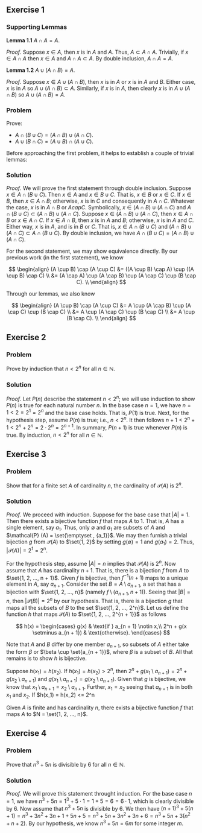 ## Exercise 1

### Supporting Lemmas

**Lemma 1.1** $A \cap A = A$.

*Proof*. Suppose $x \in A$, then $x$ is in $A$ and $A$. Thus, $A \subset A \cap A$. Trivially, if $x \in A \cap A$ then $x \in A$ and $A \cap A \subset A$. By double inclusion, $A \cap A = A$.

**Lemma 1.2** $A \cup (A \cap B) = A$.

*Proof*. Suppose $x \in A \cup (A \cap B)$, then $x$ is in $A$ or $x$ is in $A$ and $B$. Either case, $x$ is in $A$ so $A \cup (A \cap B) \subset A$. Similarly, if $x$ is in $A$, then clearly $x$ is in $A \cup (A \cap B)$ so $A \cup (A \cap B) = A$.

### Problem
Prove:

  - $A \cap (B \cup C) = (A \cap B) \cup (A \cap C)$.
  - $A \cup (B \cap C) = (A \cup B) \cap (A \cup C)$.

Before approaching the first problem, it helps to establish a couple of trivial lemmas:

### Solution

*Proof*. We will prove the first statement through double inclusion. Suppose $x \in A \cap (B \cup C)$. Then $x\in A$ and $x \in B \cup C$. That is, $x \in B$ or $x \in C$. If $x \in B$, then $x \in A \cap B$; otherwise, $x$ is in $C$ and consequently in $A \cap C$. Whatever the case, $x$ is in $A \cap B$ or $A cap C$. Symbolically, $x \in (A \cap B) \cup (A \cap C)$ and $A \cap (B \cup C) \subset (A \cap B) \cup (A \cap C)$. Suppose $x \in (A \cap B) \cup (A \cap C)$, then $x \in A \cap B$ or $x \in A \cap C$. If $x \in A \cap B$, then $x$ is in $A$ and $B$; otherwise, $x$ is in $A$ and $C$. Either way, $x$ is in $A$, and is in $B$ or $C$. That is, $x \in A \cap (B \cup C)$ and $(A \cap B) \cup (A \cap C) \subset A \cap (B \cup C)$. By double inclusion, we have $A \cap (B \cup C) = (A \cap B) \cup (A \cap C)$.

For the second statement, we may show equivalence directly. By our previous work (in the first statement), we know 

$$
\begin{align}
(A \cup B) \cap (A \cup C) &= ((A \cup B) \cap A) \cup ((A \cup B) \cap C) \\
                           &= (A \cap A) \cup (A \cap B) \cup (A \cap C) \cup (B \cap C). \\
\end{align}
$$

Through our lemmas, we also know

$$
\begin{align}
(A \cup B) \cap (A \cup C) &= A \cup (A \cap B) \cup (A \cap C) \cup (B \cap C) \\
                           &= A \cup (A \cap C) \cup (B \cap C) \\
                           &= A \cup (B \cap C). \\
\end{align}
$$

## Exercise 2

### Problem

Prove by induction that $n < 2^n$ for all $n \in \mathbb{N}$.

### Solution

*Proof*. Let $P(n)$ describe the statement $n < 2^n$; we will use induction to show $P(n)$ is true for each natural number $n$. In the base case $n = 1$, we have $n = 1 < 2 = 2^1 = 2^n$ and the base case holds. That is, $P(1)$ is true. Next, for the hypothesis step, assume $P(n)$ is true; i.e., $n < 2^n$. It then follows $n + 1 < 2^n + 1 < 2^n + 2^n = 2\cdot 2^n = 2^{n+1}$. In summary, $P(n+1)$ is true whenever $P(n)$ is true. By induction, $n < 2^n$ for all $n \in \mathbb{N}$.

## Exercise 3

### Problem

Show that for a finite set $A$ of cardinality $n$, the cardinality of $\mathcal{P} (A)$ is $2^n$.

### Solution

*Proof*. We proceed with induction. Suppose for the base case that $|A| = 1$. Then there exists a bijective function $f$ that maps $A$ to ${1}$. That is, $A$ has a single element, say $a_1$. Thus, only $\emptyset$ and ${a_1}$ are subsets of $A$ and $\mathcal{P} (A) = \set{\emptyset , {a_1}}$. We may then furnish a trivial bijection $g$ from $\mathcal{P} (A)$ to $\set{1, 2}$ by setting $g(\emptyset) = 1$ and $g({a_1}) = 2$. Thus, $|\mathcal{P} (A)| = 2^1 = 2^n$.

For the hypothesis step, assume $|A| = n$ implies that $\mathcal{P} (A)$ is $2^n$. Now assume that $A$ has cardinality $n + 1$. That is, there is a bijection $f$ from $A$ to $\set{1, 2, ..., n + 1}$. Given $f$ is bijective, then $f^{-1}(n + 1)$ maps to a unique element in $A$, say $a_{n+1}$. Consider the set $B = A \setminus {a_{n+1}}$, a set that has a bijection with $\set{1, 2, ..., n}$ (namely $f \setminus (a_{n + 1}, n + 1)$). Seeing that $|B| = n$, then $|\mathcal{P} (B)| = 2^n$ by our hypothesis. That is, there is a bijection $g$ that maps all the subsets of $B$ to the set $\set{1, 2, ..., 2^n}$. Let us define the function $h$ that maps $\mathcal{P} (A)$ to $\set{1, 2, ..., 2^{n + 1}}$ as follows

$$
h(x) = \begin{cases}
g(x) & \text{if } a_{n + 1} \notin x,\\
2^n + g(x \setminus a_{n + 1}) & \text{otherwise}.
\end{cases}
$$

Note that $A$ and $B$ differ by one member $a_{n + 1}$, so subsets of $A$ either take the form $\beta$ or $\beta \cup \set{a_{n + 1}}$, where $\beta$ is a subset of $B$. All that remains is to show $h$ is bijective.

Suppose $h(x_1) = h(x_2)$. If $h(x_1) = h(x_2) > 2^n$, then $2^n + g(x_1 \setminus a_{n + 1}) = 2^n + g(x_2 \setminus a_{n + 1})$ and $g(x_1 \setminus a_{n + 1}) = g(x_2 \setminus a_{n + 1})$. Given that $g$ is bijective, we know that $x_1 \setminus a_{n + 1} = x_2 \setminus a_{n+1}$. Further, $x_1 = x_2$ seeing that $a_{n+1}$ is in both $x_1$ and $x_2$. If $h(x_1) = h(x_2) <= 2^n

Given $A$ is finite and has cardinality $n$, there exists a bijective function $f$ that maps $A$ to $N = \set{1, 2, ..., n}$.

## Exercise 4

### Problem

Prove that $n^3 + 5n$ is divisible by 6 for all $n \in \mathbb{N}$.

### Solution

*Proof*. We will prove this statement throught induction. For the base case $n = 1$, we have $n^3 + 5n = 1^3 + 5 \cdot 1 = 1 + 5 = 6 = 6 \cdot 1$, which is clearly divisible by $6$. Now assume that $n^3 + 5n$ is divisible by $6$. We then have $(n+1)^3 +5(n + 1) = n^3 + 3n^2 + 3n + 1 + 5n + 5 = n^3 + 5n + 3n^2 + 3n + 6 = n^3 + 5n + 3(n^2 + n + 2)$. By our hypothesis, we know $n^3 + 5n = 6m$ for some integer $m$. 
